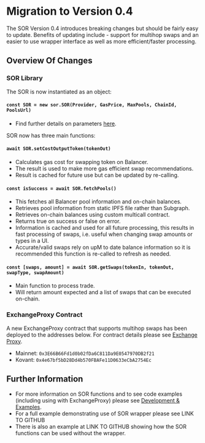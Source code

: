 # Migration to Version 0.4

The SOR Version 0.4 introduces breaking changes but should be fairly easy to update. Benefits of updating include - support for multihop swaps and an easier to use wrapper interface as well as more efficient/faster processing.

## Overview Of Changes

### SOR Library

The SOR is now instantiated as an object:

#### `const SOR = new sor.SOR(Provider, GasPrice, MaxPools, ChainId, PoolsUrl)`

* Find further details on parameters [here](development.md#sor-object).

SOR now has three main functions:

#### `await SOR.setCostOutputToken(tokenOut)`

* Calculates gas cost for swapping token on Balancer. 
* The result is used to make more gas efficient swap recommendations.
* Result is cached for future use but can be updated by re-calling.

#### `const isSuccess = await SOR.fetchPools()`

* This fetches all Balancer pool information and on-chain balances.
* Retrieves pool information from static IPFS file rather than Subgraph.
* Retrieves on-chain balances using custom multicall contract.
* Returns true on success or false on error.
* Information is cached and used for all future processing, this results in fast processing of swaps, i.e. useful when changing swap amounts or types in a UI.
* Accurate/valid swaps rely on upM to date balance information so it is recommended this function is re-called to refresh as needed.

#### `const [swaps, amount] = await SOR.getSwaps(tokenIn, tokenOut, swapType, swapAmount)`

* Main function to process trade. 
* Will return amount expected and a list of swaps that can be executed on-chain.

### ExchangeProxy Contract

A new ExchangeProxy contract that supports multihop swaps has been deployed to the addresses below. For contract details please see [Exchange Proxy](../smart-contracts/exchange-proxy.md).

* Mainnet: `0x3E66B66Fd1d0b02fDa6C811Da9E0547970DB2f21`
* Kovant: `0x4e67bf5bD28Dd4b570FBAFe11D0633eCbA2754Ec`

## Further Information

* For more information on SOR functions and to see code examples \(including using with ExchangeProxy\) please see [Development & Examples](development.md). 
* For a full example demonstrating use of SOR wrapper please see LINK TO GITHUB
* There is also an example at LINK TO GITHUB showing how the SOR functions can be used without the wrapper.


